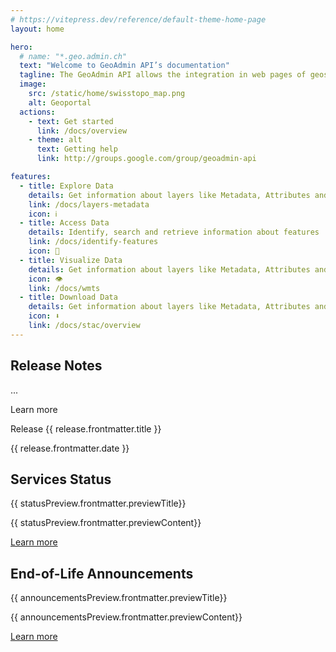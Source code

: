 ```yaml
---
# https://vitepress.dev/reference/default-theme-home-page
layout: home

hero:
  # name: "*.geo.admin.ch"
  text: "Welcome to GeoAdmin API’s documentation"
  tagline: The GeoAdmin API allows the integration in web pages of geospatial information provided by the Swiss Confederation. These pages are dedicated to developer interested in using the API.
  image:
    src: /static/home/swisstopo_map.png
    alt: Geoportal
  actions:
    - text: Get started
      link: /docs/overview
    - theme: alt
      text: Getting help
      link: http://groups.google.com/group/geoadmin-api

features:
  - title: Explore Data
    details: Get information about layers like Metadata, Attributes and Legend
    link: /docs/layers-metadata
    icon: ℹ️
  - title: Access Data
    details: Identify, search and retrieve information about features
    link: /docs/identify-features
    icon: 🔎
  - title: Visualize Data
    details: Get information about layers like Metadata, Attributes and Legend
    icon: 👁
    link: /docs/wmts
  - title: Download Data
    details: Get information about layers like Metadata, Attributes and Legend
    icon: ⬇️
    link: /docs/stac/overview
---
```


<script setup>
import { data as releases } from './scripts/releases-content.data.ts'
import { data as status } from './scripts/status.data.ts'
import { data as announcements } from './scripts/announcements.data.ts'

const latestReleases = releases.slice(1, 6)
const lastRelease = releases.at(0)
const statusPreview = status[0]
const announcementsPreview = announcements[0]
</script>

## Release Notes

<div class="releases-container">
  <div class="releases-preview">
    <div class="releases-preview-content" v-html="lastRelease.html"></div>
    <p>...</p>
    <a :href="lastRelease.url">Learn more</a>
  </div>

  <div class="releases-list">
      <div v-for="release of latestReleases">
        <a :href="release.url">
        <p>Release {{ release.frontmatter.title }}</p>
        <span>{{ release.frontmatter.date }}</span>
        </a>
      </div>
  </div>
</div>

<div class="status-announcements-block">
  <div class="status-container">
    <h2>Services Status</h2>
    <div :class="[statusPreview.frontmatter.previewType, 'custom-block status-alert']">
      <p class="custom-block-title">{{ statusPreview.frontmatter.previewTitle}}</p>
      <p>{{ statusPreview.frontmatter.previewContent}}</p>
      <a href="/page/status">Learn more</a>
    </div>
  </div>
  <div class="status-container">
    <h2>End-of-Life Announcements</h2>
    <div>
      <p class="custom-block-title">{{ announcementsPreview.frontmatter.previewTitle}}</p>
      <p>{{ announcementsPreview.frontmatter.previewContent}}</p>
      <a href="/page/end-of-life-announcements">Learn more</a>
    </div>
  </div>
</div>
